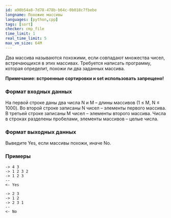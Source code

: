 ```yaml
---
id: a90b54a8-7d78-478b-b64c-0b018c7fbebe
longname: Похожие массивы
languages: [python,cpp]
tags: [sort]
checker: cmp_file
time_limit: 1
real_time_limit: 5
max_vm_size: 64M
---
```



Два массива называются похожими, если совпадают множества чисел, встречающихся в этих массивах.
Требуется написать программу, которая определит, похожи ли два заданных массива.

**Примечание: встроенные сортировки и set использовать запрещено!**

### Формат входных данных

На первой строке даны два числа N и M – длины массивов (1 ≤ M, N ≤ 1000). Во второй строке записаны N чисел – элементы первого массива. В третьей строке записаны M чисел – элементы второго массива. Числа в строках разделены пробелами, элементы массивов – целые числа.

### Формат выходных данных

Выведите Yes, если массивы похожи, иначе No.

### Примеры

```
-> 4 3
-> 1 2 3 2
-> 1 2 3
--
<- Yes
```

```
-> 2 3
-> 1 2
-> 2 3 1
--
<- No
```
